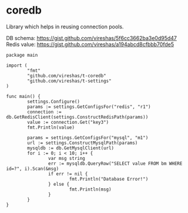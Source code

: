 coredb
======

Library which helps in reusing connection pools.

DB schema: https://gist.github.com/vireshas/5f6cc3662ba3e0d95d47  
Redis value: https://gist.github.com/vireshas/a194abcd8cfbbb70fde5

    package main
    
    import (
            "fmt"
            "github.com/vireshas/t-coredb"
            "github.com/vireshas/t-settings"
    )
    
    func main() {
            settings.Configure()
            params := settings.GetConfigsFor("redis", "r1")
            connection := db.GetRedisClient(settings.ConstructRedisPath(params))
            value := connection.Get("key3")
            fmt.Println(value)
    
            params = settings.GetConfigsFor("mysql", "m1")
            url := settings.ConstructMysqlPath(params)
            mysqldb := db.GetMysqlClient(url)
            for i := 0; i < 10; i++ {
                    var msg string
                    err := mysqldb.QueryRow("SELECT value FROM bm WHERE id=?", i).Scan(&msg)
                    if err != nil {
                            fmt.Println("Database Error!")
                    } else {
                            fmt.Println(msg)
                    }
            }
    }
